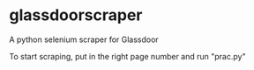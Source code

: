 # glassdoorscraper
A python selenium scraper for Glassdoor

To start scraping, put in the right page number and run "prac.py"
